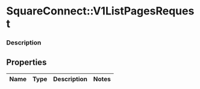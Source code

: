 # SquareConnect::V1ListPagesRequest

### Description



## Properties
Name | Type | Description | Notes
------------ | ------------- | ------------- | -------------


